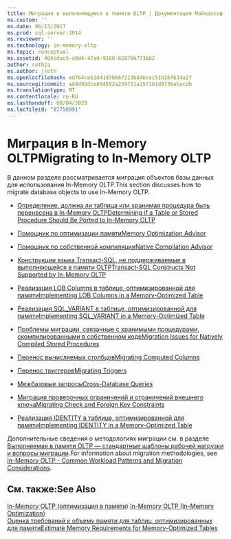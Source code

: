 ```yaml
---
title: Миграция в выполняющуюся в памяти OLTP | Документация Майкрософт
ms.custom: ''
ms.date: 06/13/2017
ms.prod: sql-server-2014
ms.reviewer: ''
ms.technology: in-memory-oltp
ms.topic: conceptual
ms.assetid: 405cdac5-a0d4-47a4-9180-82876b773b82
author: rothja
ms.author: jroth
ms.openlocfilehash: ed764ce52d41d76667213b846cec51b26f634a27
ms.sourcegitcommit: ad4d92dce894592a259721a1571b1d8736abacdb
ms.translationtype: MT
ms.contentlocale: ru-RU
ms.lasthandoff: 08/04/2020
ms.locfileid: "87750991"
---
```

# <a name="migrating-to-in-memory-oltp"></a><span data-ttu-id="96620-102">Миграция в In-Memory OLTP</span><span class="sxs-lookup"><span data-stu-id="96620-102">Migrating to In-Memory OLTP</span></span>
  <span data-ttu-id="96620-103">В данном разделе рассматривается миграция объектов базы данных для использования In-Memory OLTP.</span><span class="sxs-lookup"><span data-stu-id="96620-103">This section discusses how to migrate database objects to use In-Memory OLTP.</span></span>  
  
-   [<span data-ttu-id="96620-104">Определение, должна ли таблица или хранимая процедура быть перенесена в In-Memory OLTP</span><span class="sxs-lookup"><span data-stu-id="96620-104">Determining if a Table or Stored Procedure Should Be Ported to In-Memory OLTP</span></span>](determining-if-a-table-or-stored-procedure-should-be-ported-to-in-memory-oltp.md)  
  
-   [<span data-ttu-id="96620-105">Помощник по оптимизации памяти</span><span class="sxs-lookup"><span data-stu-id="96620-105">Memory Optimization Advisor</span></span>](memory-optimization-advisor.md)  
  
-   [<span data-ttu-id="96620-106">Помощник по собственной компиляции</span><span class="sxs-lookup"><span data-stu-id="96620-106">Native Compilation Advisor</span></span>](native-compilation-advisor.md)  
  
-   [<span data-ttu-id="96620-107">Конструкции языка Transact-SQL, не поддерживаемые в выполняющейся в памяти OLTP</span><span class="sxs-lookup"><span data-stu-id="96620-107">Transact-SQL Constructs Not Supported by In-Memory OLTP</span></span>](transact-sql-constructs-not-supported-by-in-memory-oltp.md)  
  
-   [<span data-ttu-id="96620-108">Реализация LOB Columns в таблице, оптимизированной для памяти</span><span class="sxs-lookup"><span data-stu-id="96620-108">Implementing LOB Columns in a Memory-Optimized Table</span></span>](../../database-engine/implementing-lob-columns-in-a-memory-optimized-table.md)  
  
-   [<span data-ttu-id="96620-109">Реализация SQL_VARIANT в таблице, оптимизированной для памяти</span><span class="sxs-lookup"><span data-stu-id="96620-109">Implementing SQL_VARIANT in a Memory-Optimized Table</span></span>](implementing-sql-variant-in-a-memory-optimized-table.md)  
  
-   [<span data-ttu-id="96620-110">Проблемы миграции, связанные с хранимыми процедурами, скомпилированными в собственном коде</span><span class="sxs-lookup"><span data-stu-id="96620-110">Migration Issues for Natively Compiled Stored Procedures</span></span>](migration-issues-for-natively-compiled-stored-procedures.md)  
  
-   [<span data-ttu-id="96620-111">Перенос вычисляемых столбцов</span><span class="sxs-lookup"><span data-stu-id="96620-111">Migrating Computed Columns</span></span>](migrating-computed-columns.md)  
  
-   [<span data-ttu-id="96620-112">Перенос триггеров</span><span class="sxs-lookup"><span data-stu-id="96620-112">Migrating Triggers</span></span>](migrating-triggers.md)  
  
-   [<span data-ttu-id="96620-113">Межбазовые запросы</span><span class="sxs-lookup"><span data-stu-id="96620-113">Cross-Database Queries</span></span>](cross-database-queries.md)  
  
-   [<span data-ttu-id="96620-114">Миграция проверочных ограничений и ограничений внешнего ключа</span><span class="sxs-lookup"><span data-stu-id="96620-114">Migrating Check and Foreign Key Constraints</span></span>](../../database-engine/migrating-check-and-foreign-key-constraints.md)  
  
-   [<span data-ttu-id="96620-115">Реализация IDENTITY в таблице, оптимизированной для памяти</span><span class="sxs-lookup"><span data-stu-id="96620-115">Implementing IDENTITY in a Memory-Optimized Table</span></span>](implementing-identity-in-a-memory-optimized-table.md)  
  
 <span data-ttu-id="96620-116">Дополнительные сведения о методологиях миграции см. в разделе [Выполняемая в памяти OLTP — стандартные шаблоны рабочей нагрузки и вопросы миграции](https://msdn.microsoft.com/library/dn673538.aspx).</span><span class="sxs-lookup"><span data-stu-id="96620-116">For information about migration methodologies, see [In-Memory OLTP - Common Workload Patterns and Migration Considerations](https://msdn.microsoft.com/library/dn673538.aspx).</span></span>  
  
## <a name="see-also"></a><span data-ttu-id="96620-117">См. также:</span><span class="sxs-lookup"><span data-stu-id="96620-117">See Also</span></span>  
 <span data-ttu-id="96620-118">[In-Memory OLTP (оптимизация в памяти)](in-memory-oltp-in-memory-optimization.md) </span><span class="sxs-lookup"><span data-stu-id="96620-118">[In-Memory OLTP &#40;In-Memory Optimization&#41;](in-memory-oltp-in-memory-optimization.md) </span></span>  
 [<span data-ttu-id="96620-119">Оценка требований к объему памяти для таблиц, оптимизированных для памяти</span><span class="sxs-lookup"><span data-stu-id="96620-119">Estimate Memory Requirements for Memory-Optimized Tables</span></span>](memory-optimized-tables.md)  
  
  
